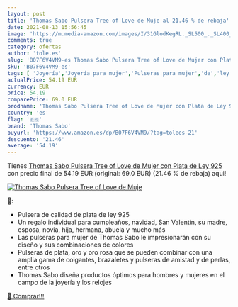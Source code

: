 ```yaml
---
layout: post
title: 'Thomas Sabo Pulsera Tree of Love de Muje al 21.46 % de rebaja'
date: 2021-08-13 15:56:45
image: 'https://m.media-amazon.com/images/I/31GlodKegRL._SL500_._SL400_.jpg'
comments: true
category: ofertas
author: 'tole.es'
slug: 'B07F6V4VM9-es Thomas Sabo Pulsera Tree of Love de Mujer con Plata de Ley...'
sku: 'B07F6V4VM9-es'
tags: [ 'Joyería','Joyería para mujer','Pulseras para mujer','de','ley','plata','thomas sabo', ]
actualPrice: 54.19 EUR
currency: EUR
price: 54.19
comparePrice: 69.0 EUR
prodname: 'Thomas Sabo Pulsera Tree of Love de Mujer con Plata de Ley 925'
country: 'es'
flag: '🇪🇸'
brand: 'Thomas Sabo'
buyurl: 'https://www.amazon.es/dp/B07F6V4VM9/?tag=tolees-21'
descuento: '21.46'
average: '54.19'
---
```


Tienes [Thomas Sabo Pulsera Tree of Love de Mujer con Plata de Ley 925](https://www.amazon.es/dp/B07F6V4VM9/?tag=tolees-21) con precio final de  54.19 EUR (original: 69.0 EUR) (21.46 %  de rebaja) aqui!

[![Thomas Sabo Pulsera Tree of Love de Muje](https://m.media-amazon.com/images/I/31GlodKegRL._SL500_._SL400_.jpg)](https://www.amazon.es/dp/B07F6V4VM9/?tag=tolees-21)

🔎:

- Pulsera de calidad de plata de ley 925
- Un regalo individual para cumpleaños, navidad, San Valentín, su madre, esposa, novia, hija, hermana, abuela y mucho más
- Las pulseras para mujer de Thomas Sabo le impresionarán con su diseño y sus combinaciones de colores
- Pulseras de plata, oro y oro rosa que se pueden combinar con una amplia gama de colgantes, brazaletes y pulseras de amistad y de perlas, entre otros
- Thomas Sabo diseña productos óptimos para hombres y mujeres en el campo de la joyería y los relojes

[🛒 Comprar!!!](https://www.amazon.es/dp/B07F6V4VM9/?tag=tolees-21)
